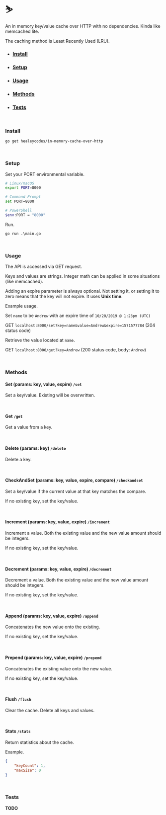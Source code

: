 # ⛷️

An in memory key/value cache over HTTP with no dependencies. Kinda like memcached lite.

The caching method is Least Recently Used (LRU).

- ### [Install](#Install)

- ### [Setup](#Setup)

- ### [Usage](#Usage)

- ### [Methods](#Methods)

- ### [Tests](#Tests)

<br>

### Install

`go get healeycodes/in-memory-cache-over-http`

<br>

### Setup

Set your PORT environmental variable.

```bash
# Linux/macOS
export PORT=8000

# Command Prompt
set PORT=8000

# PowerShell
$env:PORT = "8000"
```

Run.

`go run .\main.go`

<br>

### Usage

The API is accessed via GET request.

Keys and values are strings. Integer math can be applied in some situations (like memcached).

Adding an expire parameter is always optional. Not setting it, or setting it to zero means that the key will not expire. It uses **Unix time**.

Example usage.

Set `name` to be `Andrew` with an expire time of `10/20/2019 @ 1:23pm (UTC)`

GET `localhost:8000/set?key=name&value=Andrew&expire=1571577784` (204 status code)

Retrieve the value located at `name`.

GET `localhost:8000/get?key=Andrew` (200 status code, body: `Andrew`)

<br>

### Methods

#### Set (params: key, value, expire) `/set`

Set a key/value. Existing will be overwritten.

<br>

#### Get `/get`

Get a value from a key.

<br>

#### Delete (params: key) `/delete`

Delete a key.

<br>

#### CheckAndSet (params: key, value, expire, compare) `/checkandset`

Set a key/value if the current value at that key matches the compare.

If no existing key, set the key/value.

<br>

#### Increment (params: key, value, expire) `/increment`

Increment a value. Both the existing value and the new value amount should be integers.

If no existing key, set the key/value.

<br>

#### Decrement (params: key, value, expire) `/decrement`

Decrement a value. Both the existing value and the new value amount should be integers.

If no existing key, set the key/value.

<br>

#### Append (params: key, value, expire) `/append`

Concatenates the new value onto the existing.

If no existing key, set the key/value.

<br>

#### Prepend (params: key, value, expire) `/prepend`

Concatenates the existing value onto the new value.

If no existing key, set the key/value.

<br>

#### Flush `/flush`

Clear the cache. Delete all keys and values.

<br>

#### Stats `/stats`

Return statistics about the cache.

Example.

```json
{
    "keyCount": 1,
    "maxSize": 0
}
```

<br>

### Tests

**TODO**
